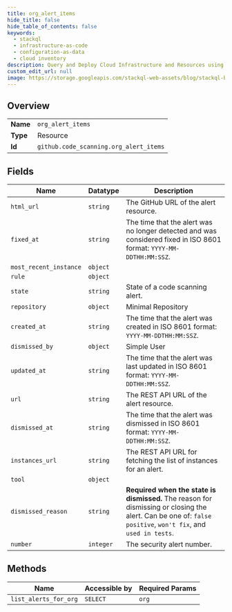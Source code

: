 ```yaml
---
title: org_alert_items
hide_title: false
hide_table_of_contents: false
keywords:
  - stackql
  - infrastructure-as-code
  - configuration-as-data
  - cloud inventory
description: Query and Deploy Cloud Infrastructure and Resources using SQL
custom_edit_url: null
image: https://storage.googleapis.com/stackql-web-assets/blog/stackql-blog-post-featured-image.png
---
```

  
    

## Overview
<table><tbody>
<tr><td><b>Name</b></td><td><code>org_alert_items</code></td></tr>
<tr><td><b>Type</b></td><td>Resource</td></tr>
<tr><td><b>Id</b></td><td><code>github.code_scanning.org_alert_items</code></td></tr>
</tbody></table>

## Fields
| Name | Datatype | Description |
| ---- | -------- | ----------- |
| `html_url` | `string` | The GitHub URL of the alert resource. |
| `fixed_at` | `string` | The time that the alert was no longer detected and was considered fixed in ISO 8601 format: `YYYY-MM-DDTHH:MM:SSZ`. |
| `most_recent_instance` | `object` |  |
| `rule` | `object` |  |
| `state` | `string` | State of a code scanning alert. |
| `repository` | `object` | Minimal Repository |
| `created_at` | `string` | The time that the alert was created in ISO 8601 format: `YYYY-MM-DDTHH:MM:SSZ`. |
| `dismissed_by` | `object` | Simple User |
| `updated_at` | `string` | The time that the alert was last updated in ISO 8601 format: `YYYY-MM-DDTHH:MM:SSZ`. |
| `url` | `string` | The REST API URL of the alert resource. |
| `dismissed_at` | `string` | The time that the alert was dismissed in ISO 8601 format: `YYYY-MM-DDTHH:MM:SSZ`. |
| `instances_url` | `string` | The REST API URL for fetching the list of instances for an alert. |
| `tool` | `object` |  |
| `dismissed_reason` | `string` | **Required when the state is dismissed.** The reason for dismissing or closing the alert. Can be one of: `false positive`, `won't fix`, and `used in tests`. |
| `number` | `integer` | The security alert number. |
## Methods
| Name | Accessible by | Required Params |
| ---- | ------------- | --------------- |
| `list_alerts_for_org` | `SELECT` | `org` |
